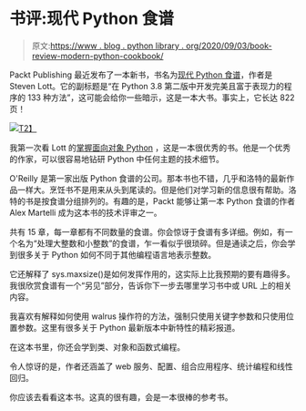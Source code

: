 # 书评:现代 Python 食谱

> 原文:[https://www . blog . python library . org/2020/09/03/book-review-modern-python-cookbook/](https://www.blog.pythonlibrary.org/2020/09/03/book-review-modern-python-cookbook/)

Packt Publishing 最近发布了一本新书，书名为[现代 Python 食谱](https://www.amazon.com/Modern-Python-Cookbook-flawless-expressive/dp/180020745X)，作者是 Steven Lott。它的副标题是“在 Python 3.8 第二版中开发完美且富于表现力的程序的 133 种方法”，这可能会给你一些暗示，这是一本大书。事实上，它长达 822 页！

[![](../Images/4959d2e4b95ef9b2d8c913a11595efdc.png)T2】](https://amzn.to/3gZmTz4)

我第一次看 Lott 的[掌握面向对象 Python](https://www.blog.pythonlibrary.org/2014/05/02/book-review-mastering-object-oriented-python/) ，这是一本很优秀的书。他是一个优秀的作家，可以很容易地钻研 Python 中任何主题的技术细节。

O'Reilly 是第一家出版 Python 食谱的公司。那本书也不错，几乎和洛特的最新作品一样大。烹饪书不是用来从头到尾读的。但是他们对学习新的信息很有帮助。洛特的书是按食谱分组排列的。有趣的是，Packt 能够让第一本 Python 食谱的作者 Alex Martelli 成为这本书的技术评审之一。

共有 15 章，每一章都有不同数量的食谱。你会惊讶于食谱有多详细。例如，有一个名为“处理大整数和小整数”的食谱，乍一看似乎很琐碎。但是通读之后，你会学到很多关于 Python 如何不同于其他编程语言地表示整数。

它还解释了 sys.maxsize()是如何发挥作用的，这实际上比我预期的要有趣得多。我很欣赏食谱有一个“另见”部分，告诉你下一步去哪里学习书中或 URL 上的相关内容。

我喜欢有解释如何使用 walrus 操作符的方法，强制只使用关键字参数和只使用位置参数。这里有很多关于 Python 最新版本中新特性的精彩报道。

在这本书里，你还会学到类、对象和函数式编程。

令人惊讶的是，作者还涵盖了 web 服务、配置、组合应用程序、统计编程和线性回归。

你应该去看看这本书。这真的很有趣，会是一本很棒的参考书。